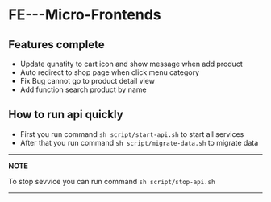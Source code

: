 # FE---Micro-Frontends

## Features complete

- Update qunatity to cart icon and show message when add product
- Auto redirect to shop page when click menu category
- Fix Bug cannot go to product detail view
- Add function search product by name

## How to run api quickly

- First you run command `sh script/start-api.sh` to start all services
- After that you run command `sh script/migrate-data.sh` to migrate data

---

**NOTE**

To stop sevvice you can run command `sh script/stop-api.sh`

---
